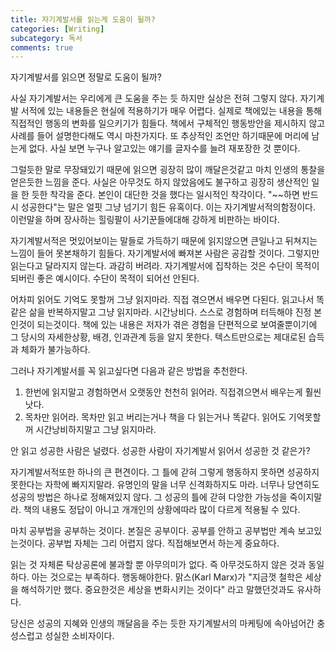 ```yaml
---
title: 자기계발서를 읽는게 도움이 될까?
categories: [Writing]
subcategory: 독서
comments: true
---
```


자기계발서를 읽으면 정말로 도움이 될까?

사실 자기계발서는 우리에게 큰 도움을 주는 듯 하지만 실상은 전혀 그렇지 않다. 자기계발 서적에 있는 내용들은 현실에 적용하기가 매우 어렵다. 실제로 책에있는 내용을 통해 직접적인 행동의 변화를 일으키기가 힘들다. 책에서 구체적인 행동방안을 제시하지 않고 사례를 들어 설명한다해도 역시 마찬가지다. 또 추상적인 조언만 하기때문에 머리에 남는게 없다. 사실 보면 누구나 알고있는 얘기를 글자수를 늘려 재포장한 것 뿐이다.

그럴듯한 말로 무장돼있기 때문에 읽으면 굉장히 많이 깨달은것같고 마치 인생의 통찰을 얻은듯한 느낌을 준다. 사실은 아무것도 하지 않았음에도 불구하고 굉장히 생산적인 일을 한 듯한 착각을 준다. 본인이 대단한 것을 했다는 일시적인 착각이다.
"~~하면 반드시 성공한다"는 말은 얼핏 그냥 넘기기 힘든 유혹이다. 이는 자기계발서적의함정이다. 이런말을 하며 장사하는 힐링팔이 사기꾼들에대해 강하게 비판하는 바이다.

자기계발서적은 멋있어보이는 말들로 가득하기 때문에 읽지않으면 큰일나고 뒤쳐지는 느낌이 들어 못본채하기 힘들다. 자기계발서에 빠져본 사람은 공감할 것이다. 그렇지만 읽는다고 달라지지 않는다. 과감히 버려라. 자기계발서에 집착하는 것은 수단이 목적이 되버린 좋은 예시이다. 수단이 목적이 되어선 안된다.

어차피 읽어도 기억도 못할꺼 그냥 읽지마라. 직접 겪으면서 배우면 다된다. 읽고나서 똑같은 삶을 반복하지말고 그냥 읽지마라. 시간낭비다. 스스로 경험하며 터득해야 진정 본인것이 되는것이다. 책에 있는 내용은 저자가 겪은 경험을 단편적으로 보여줄뿐이기에 그 당시의 자세한상황, 배경, 인과관계 등을 알지 못한다. 텍스트만으로는 제대로된 습득과 체화가 불가능하다.

그러나 자기계발서를 꼭 읽고싶다면 다음과 같은 방법을 추천한다.
1. 한번에 읽지말고 경험하면서 오랫동안 천천히 읽어라. 직접겪으면서 배우는게 훨씬낫다. 
2. 목차만 읽어라. 목차만 읽고 버리는거나 책을 다 읽는거나 똑같다. 읽어도 기억못할꺼 시간낭비하지말고 그냥 읽지마라.

안 읽고 성공한 사람은 널렸다. 성공한 사람이 자기계발서 읽어서 성공한 것 같은가?  

자기계발서적또한 하나의 큰 편견이다. 그 틀에 갇혀 그렇게 행동하지 못하면 성공하지 못한다는 자학에 빠지지말라. 유명인의 말을 너무 신격화하지도 마라. 너무나 당연히도 성공의 방법은 하나로 정해져있지 않다. 그 성공의 틀에 갇혀 다앙한 가능성을 죽이지말라. 책의 내용도 정답이 아니고 개개인의 상황에따라 많이 다르게 적용될 수 있다.

마치 공부법을 공부하는 것이다. 본질은 공부이다. 공부를 안하고 공부법만 계속 보고있는것이다. 공부법 자체는 그리 어렵지 않다. 직접해보면서 하는게 중요하다.

읽는 것 자체론 탁상공론에 불과할 뿐 아무의미가 없다. 즉 아무것도하지 않은 것과 동일하다. 아는 것으로는 부족하다. 행동해야한다. 맑스(Karl Marx)가 "지금껏 철학은 세상을 해석하기만 했다. 중요한것은 세상을 변화시키는 것이다" 라고 말했던것과도 유사하다.

당신은 성공의 지혜와 인생의 깨달음을 주는 듯한 자기계발서의 마케팅에 속아넘어간 충성스럽고 성실한 소비자이다.